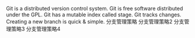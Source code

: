 Git is a distributed version control system.
Git is free software distributed under the GPL.
Git has a mutable index called stage.
Git tracks changes.
Creating a new branch is quick & simple.
分支管理策略
分支管理策略2
分支管理策略3
分支管理策略4